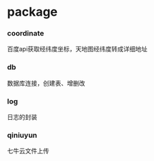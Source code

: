 # package

### coordinate
  百度api获取经纬度坐标，天地图经纬度转成详细地址

### db
  数据库连接，创建表、增删改

### log
  日志的封装

### qiniuyun
  七牛云文件上传
